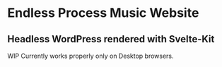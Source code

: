 # Endless Process Music Website
## Headless WordPress rendered with Svelte-Kit
WIP
Currently works properly only on Desktop browsers. 
